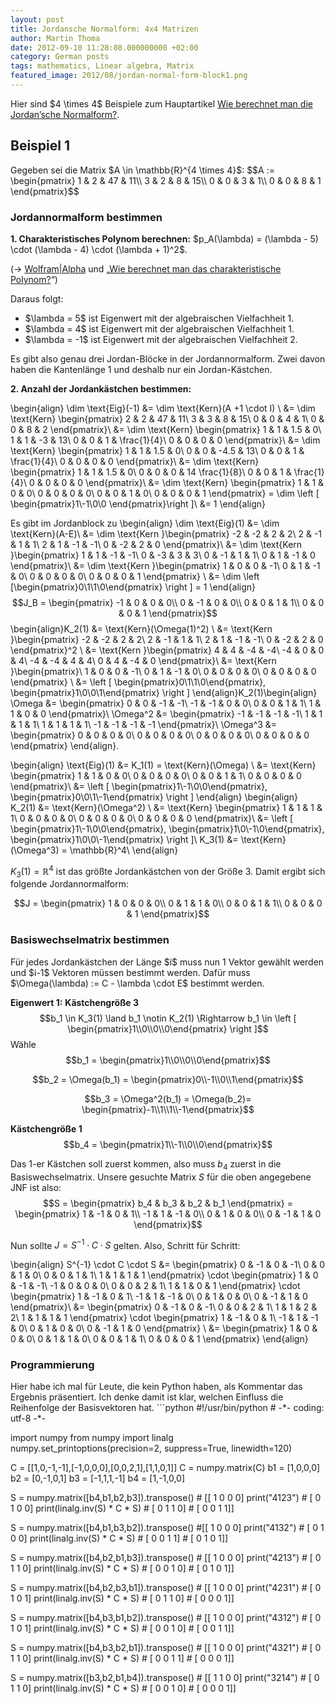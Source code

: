 ```yaml
---
layout: post
title: Jordansche Normalform: 4x4 Matrizen
author: Martin Thoma
date: 2012-09-10 11:28:08.000000000 +02:00
category: German posts
tags: mathematics, Linear algebra, Matrix
featured_image: 2012/08/jordan-normal-form-block1.png
---
```

<div class="info">Hier sind $4 \times 4$ Beispiele zum Hauptartikel <a href="../wie-berechnet-man-die-jordansche-normalform/" title="Wie berechnet man die Jordan&rsquo;sche Normalform?">Wie berechnet man die Jordan&rsquo;sche Normalform?</a>.</div>

<h2>Beispiel 1</h2>
Gegeben sei die Matrix $A \in \mathbb{R}^{4 \times 4}$:
$$A := \begin{pmatrix}
1 & 2 & 47 & 11\\
3 & 2 &  8 & 15\\
0 & 0 &  3 &  1\\
0 & 0 &  8 & 1
\end{pmatrix}$$

<h3>Jordannormalform bestimmen</h3>
<strong>1. Charakteristisches Polynom berechnen:</strong>
$p_A(\lambda) = (\lambda - 5) \cdot (\lambda - 4) \cdot (\lambda + 1)^2$.

(&rarr; <a href="http://www.wolframalpha.com/input/?i=%7B%7B1%2C2%2C47%2C11%7D%2C%7B3%2C2%2C8%2C15%7D%2C%7B0%2C0%2C3%2C1%7D%2C%7B0%2C0%2C8%2C1%7D%7D">Wolfram|Alpha</a> und &bdquo;<a href="../wie-berechnet-man-das-charakteristische-polynom/">Wie berechnet man das charakteristische Polynom?</a>&ldquo;)

Daraus folgt: 
<ul>
  <li>$\lambda = 5$ ist Eigenwert mit der algebraischen Vielfachheit 1.</li>
  <li>$\lambda = 4$ ist Eigenwert mit der algebraischen Vielfachheit 1.</li>
  <li>$\lambda = -1$ ist Eigenwert mit der algebraischen Vielfachheit 2.</li>
</ul>

Es gibt also genau drei Jordan-Bl&ouml;cke in der Jordannormalform. Zwei davon haben die Kantenlänge 1 und deshalb nur ein Jordan-Kästchen.

<strong>2. Anzahl der Jordankästchen bestimmen:</strong>

\begin{align}
\dim \text{Eig}(-1) &= \dim \text{Kern}(A +1 \cdot I) \\
&= \dim \text{Kern} \begin{pmatrix}
2 & 2 & 47 & 11\\
3 & 3 &  8 & 15\\
0 & 0 &  4 &  1\\
0 & 0 &  8 & 2
\end{pmatrix}\\
&= \dim \text{Kern} \begin{pmatrix}
1 & 1 & 1.5 &  0\\
1 & 1 & -3 & 13\\
0 & 0 &  1 &  \frac{1}{4}\\
0 & 0 &  0 & 0
\end{pmatrix}\\
&= \dim \text{Kern} \begin{pmatrix}
1 & 1 & 1.5 &  0\\
0 & 0 & -4.5 & 13\\
0 & 0 &  1 &  \frac{1}{4}\\
0 & 0 &  0 & 0
\end{pmatrix}\\
&= \dim \text{Kern} \begin{pmatrix}
1 & 1 & 1.5 &  0\\
0 & 0 &  0 & 14 \frac{1}{8}\\
0 & 0 &  1 &  \frac{1}{4}\\
0 & 0 &  0 & 0
\end{pmatrix}\\
&= \dim \text{Kern} \begin{pmatrix}
1 & 1 &  0 & 0\\
0 & 0 &  0 & 0\\
0 & 0 &  1 & 0\\
0 & 0 &  0 & 1
\end{pmatrix} = \dim \left [ \begin{pmatrix}1\\-1\\0\\0 \end{pmatrix}\right ]\\
&= 1
\end{align}

Es gibt im Jordanblock zu \begin{align}
\dim \text{Eig}(1) &= \dim \text{Kern}(A-E)\\
 &= \dim \text{Kern }\begin{pmatrix}
-2 & -2 &  2 &  2\\
 2 & -1 &  1 &  1\\
 2 &  1 & -1 & -1\\
 0 & -2 &  2 &  0 \end{pmatrix}\\
 &= \dim \text{Kern }\begin{pmatrix}
 1 &  1 & -1 & -1\\
 0 & -3 &  3 &  3\\
 0 & -1 &  1 &  1\\
 0 &  1 & -1 &  0 \end{pmatrix}\\
 &= \dim \text{Kern }\begin{pmatrix}
 1 &  0 &  0 & -1\\
 0 &  1 & -1 &  0\\
 0 &  0 &  0 &  0\\
 0 &  0 &  0 &  1 \end{pmatrix}
\\
 &= \dim \left [\begin{pmatrix}0\\1\\1\\0\end{pmatrix} \right ] = 1
\end{align}
$$J_B = 
\begin{pmatrix}
-1 &  0 & 0 & 0\\
 0 & -1 & 0 & 0\\
 0 &  0 & 1 & 1\\
 0 &  0 & 0 & 1
\end{pmatrix}$$
\begin{align}K_2(1) &= \text{Kern}(\Omega(1)^2) \\
       &= \text{Kern }\begin{pmatrix}
-2 & -2 &  2 &  2\\
 2 & -1 &  1 &  1\\
 2 &  1 & -1 & -1\\
 0 & -2 &  2 &  0 \end{pmatrix}^2 \\
       &= \text{Kern }\begin{pmatrix}
 4 &  4 & -4 & -4\\
-4 &  0 &  0 &  4\\
-4 & -4 &  4 &  4\\
 0 &  4 & -4 &  0 \end{pmatrix}\\
       &= \text{Kern }\begin{pmatrix}\\
 1 &  0 &  0 & -1\\
 0 &  1 & -1 &  0\\
 0 &  0 &  0 &  0\\
 0 &  0 &  0 &  0 \end{pmatrix} \\
       &= \left [ \begin{pmatrix}0\\1\\1\\0\end{pmatrix}, \begin{pmatrix}1\\0\\0\\1\end{pmatrix} \right ]
\end{align}K_2(1)\begin{align}
\Omega &= \begin{pmatrix}
0  &  0 & -1 & -1\\
-1 & -1 &  0 &  0\\
 0 &  0 &  1 &  1\\
 1 &  1 &  0 &  0
\end{pmatrix}\\
\Omega^2 &= \begin{pmatrix}
-1 & -1 & -1 & -1\\
 1 &  1 &  1 &  1\\
 1 &  1 &  1 &  1\\
-1 & -1 & -1 & -1
\end{pmatrix}\\
\Omega^3 &= \begin{pmatrix}
 0 & 0 & 0 & 0\\
 0 & 0 & 0 & 0\\
 0 & 0 & 0 & 0\\
 0 & 0 & 0 & 0
\end{pmatrix}
\end{align}.

\begin{align}
  \text{Eig}(1) &= K_1(1) = \text{Kern}(\Omega) \\
  &= \text{Kern} \begin{pmatrix}
     1 & 1 & 0 & 0\\
     0 & 0 & 0 & 0\\
     0 & 0 & 1 & 1\\
     0 & 0 & 0 & 0
   \end{pmatrix}\\
  &= \left [ \begin{pmatrix}1\\-1\\0\\0\end{pmatrix}, \begin{pmatrix}0\\0\\1\\-1\end{pmatrix} \right ]
\end{align}
\begin{align}
  K_2(1) &= \text{Kern}(\Omega^2) \\
  &= \text{Kern} \begin{pmatrix}
     1 & 1 & 1 & 1\\
     0 & 0 & 0 & 0\\
     0 & 0 & 0 & 0\\
     0 & 0 & 0 & 0
   \end{pmatrix}\\
  &= \left [ \begin{pmatrix}1\\-1\\0\\0\end{pmatrix}, \begin{pmatrix}1\\0\\-1\\0\end{pmatrix}, \begin{pmatrix}1\\0\\0\\-1\end{pmatrix} \right ]\\
  K_3(1) &= \text{Kern}(\Omega^3) = \mathbb{R}^4\\
\end{align}

$K_3(1) = \mathbb{R}^4$ ist das gr&ouml;&szlig;te Jordankästchen von der Gr&ouml;&szlig;e 3. Damit ergibt sich folgende Jordannormalform:

$$J = 
\begin{pmatrix}
1 & 0 & 0 & 0\\
0 & 1 & 1 & 0\\
0 & 0 & 1 & 1\\
0 & 0 & 0 & 1
   \end{pmatrix}$$

<h3>Basiswechselmatrix bestimmen</h3>
Für jedes Jordankästchen der Länge $i$ muss nun 1 Vektor gewählt werden und $i-1$ Vektoren müssen bestimmt werden. Dafür muss $\Omega(\lambda) := C - \lambda \cdot E$ bestimmt werden. 

<strong>Eigenwert 1:</strong>
<strong>Kästchengr&ouml;&szlig;e 3</strong>
$$b_1 \in K_3(1) \land b_1 \notin K_2(1) \Rightarrow b_1 \in \left [ \begin{pmatrix}1\\0\\0\\0\end{pmatrix} \right ]$$
Wähle $$b_1 = \begin{pmatrix}1\\0\\0\\0\end{pmatrix}$$

$$b_2 = \Omega(b_1) = \begin{pmatrix}0\\-1\\0\\1\end{pmatrix}$$

$$b_3 = \Omega^2(b_1) = \Omega(b_2)= \begin{pmatrix}-1\\1\\1\\-1\end{pmatrix}$$

<strong>Kästchengr&ouml;&szlig;e 1</strong>
$$b_4 = \begin{pmatrix}1\\-1\\0\\0\end{pmatrix}$$

Das 1-er Kästchen soll zuerst kommen, also muss $b_4$ zuerst in die Basiswechselmatrix.
Unsere gesuchte Matrix $S$ für die oben angegebene JNF ist also:
$$S = \begin{pmatrix}
b_4 & b_3 & b_2 & b_1
\end{pmatrix} = \begin{pmatrix}
1  & -1 &  0 & 1\\
-1 &  1 & -1 & 0\\
 0 &  1 &  0 & 0\\
 0 & -1 &  1 & 0
\end{pmatrix}$$

Nun sollte
$J = S^{-1} \cdot C \cdot S$ gelten. Also, Schritt für Schritt:

\begin{align}
S^{-1} \cdot C \cdot S &= \begin{pmatrix}
0 & -1 & 0 & -1\\
0 &  0 & 1 &  0\\
0 &  0 & 1 &  1\\
1 &  1 & 1 &  1
\end{pmatrix} \cdot \begin{pmatrix}
 1 & 0 & -1 & -1\\
-1 & 0 &  0 &  0\\
 0 & 0 &  2 &  1\\
 1 & 1 &  0 &  1
\end{pmatrix} \cdot 
\begin{pmatrix}
1  & -1 &  0 & 1\\
-1 &  1 & -1 & 0\\
 0 &  1 &  0 & 0\\
 0 & -1 &  1 & 0
\end{pmatrix}\\
&=
\begin{pmatrix}
0 & -1 & 0 & -1\\
0 &  0 & 2 &  1\\
1 &  1 & 2 &  2\\
1 &  1 & 1 &  1
\end{pmatrix} \cdot
\begin{pmatrix}
1  & -1 &  0 & 1\\
-1 &  1 & -1 & 0\\
 0 &  1 &  0 & 0\\
 0 & -1 &  1 & 0
\end{pmatrix}
\\
&= \begin{pmatrix}
1 & 0 & 0 & 0\\
0 & 1 & 1 & 0\\
0 & 0 & 1 & 1\\
0 & 0 & 0 & 1
   \end{pmatrix}
\end{align}

<h3>Programmierung</h3>
Hier habe ich mal für Leute, die kein Python haben, als Kommentar das Ergebnis präsentiert. Ich denke damit ist klar, welchen Einfluss die Reihenfolge der Basisvektoren hat.
```python
#!/usr/bin/python
# -*- coding: utf-8 -*-
 
import numpy
from numpy import linalg
numpy.set_printoptions(precision=2, suppress=True, linewidth=120)
 
C  = [[1,0,-1,-1],[-1,0,0,0],[0,0,2,1],[1,1,0,1]]
C = numpy.matrix(C)
b1 = [1,0,0,0]
b2 = [0,-1,0,1]
b3 = [-1,1,1,-1]
b4 = [1,-1,0,0]

S = numpy.matrix([b4,b1,b2,b3]).transpose() # [[ 1  0  0  0]
print("4123")                               #  [ 0  1  0  0]
print(linalg.inv(S) * C * S)                #  [ 0  1  1  0]
                                            #  [ 0  0  1  1]]

S = numpy.matrix([b4,b1,b3,b2]).transpose() #[[ 1  0  0  0]
print("4132")                               # [ 0  1  0  0]
print(linalg.inv(S) * C * S)                # [ 0  0  1  1]
                                            # [ 0  1  0  1]]

S = numpy.matrix([b4,b2,b1,b3]).transpose() # [[ 1  0  0  0]
print("4213")                               #  [ 0  1  1  0]
print(linalg.inv(S) * C * S)                #  [ 0  0  1  0]
                                            #  [ 0  1  0  1]]

S = numpy.matrix([b4,b2,b3,b1]).transpose() # [[ 1  0  0  0]
print("4231")                               #  [ 0  1  0  1]
print(linalg.inv(S) * C * S)                #  [ 0  1  1  0]
                                            #  [ 0  0  0  1]]

S = numpy.matrix([b4,b3,b1,b2]).transpose() # [[ 1  0  0  0]
print("4312")                               #  [ 0  1  0  1]
print(linalg.inv(S) * C * S)                #  [ 0  0  1  0]
                                            #  [ 0  0  1  1]]

S = numpy.matrix([b4,b3,b2,b1]).transpose() # [[ 1  0  0  0]
print("4321")                               #  [ 0  1  1  0]
print(linalg.inv(S) * C * S)                #  [ 0  0  1  1]
                                            #  [ 0  0  0  1]]

S = numpy.matrix([b3,b2,b1,b4]).transpose() # [[ 1  1  0  0]
print("3214")                               #  [ 0  1  1  0]
print(linalg.inv(S) * C * S)                #  [ 0  0  1  0]
                                            #  [ 0  0  0  1]]

```
